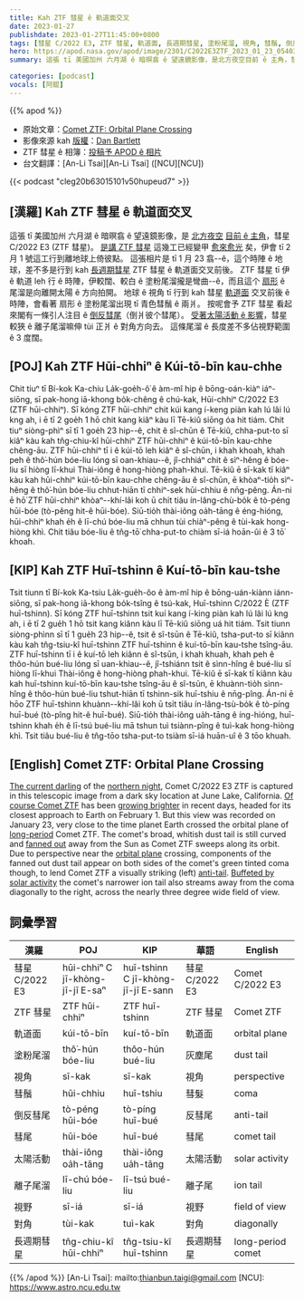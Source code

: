 ```yaml
---
title: Kah ZTF 彗星 ê 軌道面交叉
date: 2023-01-27
publishdate: 2023-01-27T11:45:00+0800
tags: [彗星 C/2022 E3, ZTF 彗星, 軌道面, 長週期彗星, 塗粉尾溜, 視角, 彗鬚, 倒反彗尾, 彗尾, 太陽活動, 離子尾溜, 視野, 對角]
hero: https://apod.nasa.gov/apod/image/2301/C2022E3ZTF_2023_01_23_054036PST_DEBartlett1024.jpg
summary: 這張 tī 美國加州 六月湖 ê 暗暝翕 ê 望遠鏡影像，是北方夜空目前 ê 主角，彗星 C/2022 E3 (ZTF 彗星)。

categories: [podcast]
vocals: [阿錕]
---
```


{{% apod %}}

- 原始文章：[Comet ZTF: Orbital Plane Crossing](https://apod.nasa.gov/apod/ap230127.html)
- 影像來源 kah [版權][copyright]：[Dan Bartlett](https://www.astrobin.com/users/h2ologg/)
- ZTF 彗星 ê 相簿：[投稿予 APOD ê 相片](https://www.facebook.com/media/set/?set=a.172146088847310&type=3)
- 台文翻譯：[An-Li Tsai][An-Li Tsai] ([NCU][NCU])

{{< podcast "cleg20b63015101v50hupeud7" >}}

## [漢羅] Kah ZTF 彗星 ê 軌道面交叉
這張 tī 美國加州 六月湖 ê 暗暝翕 ê 望遠鏡影像，是 [北方夜空][northern night] [目前 ê 主角][The current darling]，彗星 C/2022 E3 (ZTF 彗星)。
[是講 ZTF 彗星][Of course Comet ZTF] 這幾工已經變甲 [愈來愈光][growing brighter] 矣，伊會 tī 2 月 1 號這工行到離地球上倚彼點。
這張相片是 tī 1 月 23 翕--ê，這个時陣 ê 地球，差不多是行到 kah [長週期彗星][long-period] ZTF 彗星 ê 軌道面交叉前後。
ZTF 彗星 tī 伊 ê 軌道 leh 行 ê 時陣，伊較闊、較白 ê 塗粉尾溜攏是彎曲--ê，而且這个 [扇形][fanned out] ê 尾溜是向離開太陽 ê 方向拍開。
地球 ê 視角 tī 行到 kah 彗星 [軌道面][orbital plane] 交叉前後 ê 時陣，會看著 扇形 ê 塗粉尾溜出現 tī 青色彗鬚 ê 兩爿。
按呢會予 ZTF 彗星 看起來閣有一條引人注目 ê [倒反彗尾][anti-tail]（倒爿彼个彗尾）。
[受著太陽活動 ê 影響][Buffeted by solar activity]，彗星較狹 ê 離子尾溜嘛伸 tùi 正爿 ê 對角方向去。
這條尾溜 ê 長度差不多佔視野範圍 ê 3 度闊。

## [POJ] Kah ZTF Hūi-chhiⁿ ê Kúi-tō-bīn kau-chhe
Chit tiuⁿ tī Bí-kok Ka-chiu La̍k-goe̍h-ô͘ ê àm-mî hip ê bōng-oán-kiàⁿ iáⁿ-siōng, sī pak-hong iā-khong bo̍k-chêng ê chú-kak, Hūi-chhiⁿ C/2022 E3 (ZTF hūi-chhiⁿ).
Sī kóng ZTF hūi-chhiⁿ chit kúi kang í-keng piàn kah lú lâi lú kng ah, i ē tī 2 goe̍h 1 hō chit kang kiâⁿ kàu lī Tē-kiû siōng óa hit tiám.
Chit tiuⁿ siòng-phìⁿ sī tī 1 goe̍h 23 hip--ê, chit ê sî-chūn ê Tē-kiû, chha-put-to sī kiâⁿ kàu kah tn̂g-chiu-kî hūi-chhiⁿ ZTF hūi-chhiⁿ ê kúi-tō-bīn kau-chhe chêng-āu.
ZTF hūi-chhiⁿ tī i ê kúi-tō leh kiâⁿ ê sî-chūn, i khah khoah, khah peh ê thô͘-hún bóe-liu lóng sī oan-khiau--ê, jî-chhiáⁿ chit ê sìⁿ-hêng ê bóe-liu sī hiòng lī-khui Thài-iông ê hong-hiòng phah-khui.
Tē-kiû ē sī-kak tī kiâⁿ kàu kah hūi-chhiⁿ kúi-tō-bīn kau-chhe chêng-āu ê sî-chūn, ē khòaⁿ-tio̍h sìⁿ-hêng ê thô͘-hún bóe-liu chhut-hiān tī chhiⁿ-sek hūi-chhiu ê nn̄g-pêng.
Án-ni ē hō͘ ZTF hūi-chhiⁿ khòaⁿ--khí-lâi koh ū chi̍t tiâu ín-lâng-chù-bo̍k ê tò-péng hūi-bóe (tò-pêng hit-ê hūi-bóe).
Siū-tio̍h thài-iông oa̍h-tāng ê éng-hióng, hūi-chhiⁿ khah e̍h ê lī-chú bóe-liu mā chhun tùi chiàⁿ-pêng ê tùi-kak hong-hiòng khì.
Chit tiâu bóe-liu ê tn̂g-tō͘ chha-put-to chiàm sī-iá hoān-ûi ê 3 tō͘ khoah.

## [KIP] Kah ZTF Huī-tshinn ê Kuí-tō-bīn kau-tshe
Tsit tiunn tī Bí-kok Ka-tsiu La̍k-gue̍h-ôo ê àm-mî hip ê bōng-uán-kiànn iánn-siōng, sī pak-hong iā-khong bo̍k-tsîng ê tsú-kak, Huī-tshinn C/2022 È (ZTF huī-tshinn).
Sī kóng ZTF huī-tshinn tsit kuí kang í-king piàn kah lú lâi lú kng ah, i ē tī 2 gue̍h 1 hō tsit kang kiânn kàu lī Tē-kiû siōng uá hit tiám.
Tsit tiunn siòng-phìnn sī tī 1 gue̍h 23 hip--ê, tsit ê sî-tsūn ê Tē-kiû, tsha-put-to sī kiânn kàu kah tn̂g-tsiu-kî huī-tshinn ZTF huī-tshinn ê kuí-tō-bīn kau-tshe tsîng-āu.
ZTF huī-tshinn tī i ê kuí-tō leh kiânn ê sî-tsūn, i khah khuah, khah peh ê thôo-hún bué-liu lóng sī uan-khiau--ê, jî-tshiánn tsit ê sìnn-hîng ê bué-liu sī hiòng lī-khui Thài-iông ê hong-hiòng phah-khui.
Tē-kiû ē sī-kak tī kiânn kàu kah huī-tshinn kuí-tō-bīn kau-tshe tsîng-āu ê sî-tsūn, ē khuànn-tio̍h sìnn-hîng ê thôo-hún bué-liu tshut-hiān tī tshinn-sik huī-tshiu ê nn̄g-pîng.
Án-ni ē hōo ZTF huī-tshinn khuànn--khí-lâi koh ū tsi̍t tiâu ín-lâng-tsù-bo̍k ê tò-píng huī-bué (tò-pîng hit-ê huī-bué).
Siū-tio̍h thài-iông ua̍h-tāng ê íng-hióng, huī-tshinn khah e̍h ê lī-tsú bué-liu mā tshun tuì tsiànn-pîng ê tuì-kak hong-hiòng khì.
Tsit tiâu bué-liu ê tn̂g-tōo tsha-put-to tsiàm sī-iá huān-uî ê 3 tōo khuah.

## [English] Comet ZTF: Orbital Plane Crossing
[The current darling][The current darling] of the [northern night][northern night], Comet C/2022 E3 ZTF is captured in this telescopic image from a dark sky location at June Lake, California.
[Of course Comet ZTF][Of course Comet ZTF] has been [growing brighter][growing brighter] in recent days, headed for its closest approach to Earth on February 1.
But this view was recorded on January 23, very close to the time planet Earth crossed the orbital plane of [long-period][long-period] Comet ZTF.
The comet's broad, whitish dust tail is still curved and [fanned out][fanned out] away from the Sun as Comet ZTF sweeps along its orbit.
Due to perspective near the [orbital plane][orbital plane] crossing, components of the fanned out dust tail appear on both sides of the comet's green tinted coma though, to lend Comet ZTF a visually striking (left) [anti-tail][anti-tail].
[Buffeted by solar activity][Buffeted by solar activity] the comet's narrower ion tail also streams away from the coma diagonally to the right, across the nearly three degree wide field of view.


## 詞彙學習

|漢羅|POJ|KIP|華語|English|
|-|-|-|-|-|
|彗星 C/2022 E3|hūi-chhiⁿ C jī-khòng-jī-jī E-saⁿ|huī-tshinn C jī-khòng-jī-jī E-sann|彗星 C/2022 E3|Comet C/2022 E3|
|ZTF 彗星|ZTF hūi-chhiⁿ|ZTF huī-tshinn|ZTF 彗星|Comet ZTF|
|軌道面|kúi-tō-bīn|kuí-tō-bīn|軌道面|orbital plane|
|塗粉尾溜|thô͘-hún bóe-liu|thôo-hún bué-liu|灰塵尾|dust tail|
|視角|sī-kak|sī-kak|視角|perspective|
|彗鬚|hūi-chhiu|huī-tshiu|彗髮|coma|
|倒反彗尾|tò-péng hūi-bóe|tò-píng huī-bué|反彗尾|anti-tail|
|彗尾|hūi-bóe|huī-bué|彗尾|comet tail|
|太陽活動|thài-iông oa̍h-tāng|thài-iông ua̍h-tāng|太陽活動|solar activity|
|離子尾溜|lī-chú bóe-liu|lī-tsú bué-liu|離子尾|ion tail|
|視野|sī-iá|sī-iá|視野|field of view|
|對角|tùi-kak|tuì-kak|對角|diagonally|
|長週期彗星|tn̂g-chiu-kî hūi-chhiⁿ|tn̂g-tsiu-kî huī-tshinn|長週期彗星|long-period comet|

{{% /apod %}}
[An-Li Tsai]: mailto:thianbun.taigi@gmail.com
[NCU]: https://www.astro.ncu.edu.tw

[copyright]: https://apod.nasa.gov/apod/fap/lib/about_apod.html#srapply
[License]: https://creativecommons.org/licenses/by/2.0/

[The current darling]:https://www.facebook.com/media/set/?set=a.172146088847310
[northern night]:https://www.petrhoralek.com/?p=23393
[Of course Comet ZTF]:https://earthsky.org/astronomy-essentials/new-comet-might-get-bright-enough-for-binoculars/
[growing brighter]:https://spaceweathergallery2.com/indiv_upload.php?upload_id=191771
[long-period]:https://solarsystem.nasa.gov/asteroids-comets-and-meteors/comets/in-depth/#otp_where_do_comets_come_from?
[fanned out]:https://apod.nasa.gov/apod/ap130330.html
[orbital plane]:http://astro.vanbuitenen.nl/comet/2022E3
[anti-tail]:https://apod.nasa.gov/apod/ap130526.html
[Buffeted by solar activity]:https://spaceweather.com/archive.php?view=1&day=19&month=01&year=2023
